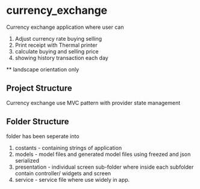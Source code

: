# currency_exchange
Currency exchange application where user can
1. Adjust currency rate buying selling
2. Print receipt with Thermal printer
3. calculate buying and selling price
4. showing history transaction each day

** landscape orientation only

## Project Structure
Currency exchange use MVC pattern with provider state management

## Folder Structure
folder has been seperate into
1. costants - containing strings of application
2. models - model files and generated model files using freezed and json serialized
3. presentation - individual screen sub-folder where inside each subfolder contain controller/ widgets and screen
4. service - service file where use widely in app.
